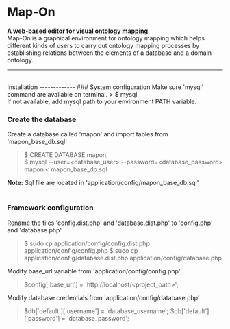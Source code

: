 # Map-On
**A web-based editor for visual ontology mapping** <br/>
Map-On is a graphical environment for ontology mapping which helps different kinds of users to carry out ontology mapping processes by establishing relations between the elements of a database and a domain ontology.

----------
<br/>
Installation
-------------
### System configuration
Make sure 'mysql' command are available on terminal.
> $ mysql <br/>
If not available, add mysql path to your environment PATH variable.

### Create the database
Create a database called 'mapon' and import tables from 'mapon_base_db.sql'

> $ CREATE DATABASE mapon; <br/>
> $ mysql --user=<database_user> --password=<database_password> mapon < mapon_base_db.sql

**Note:** Sql file are located in 'application/config/mapon_base_db.sql'
<br/><br/>
### Framework configuration
Rename the files 'config.dist.php' and 'database.dist.php' to 'config.php' and 'database.php'
> $ sudo cp application/config/config.dist.php application/config/config.php 
> $ sudo cp application/config/database.dist.php application/config/database.php 

Modify base_url variable from 'application/config/config.php'
> $config['base_url'] = 'http://localhost/<project_path>';

Modify database credentials from 'application/config/database.php'
> $db['default']['username'] = 'database_username';
> $db['default']['password'] = 'database_password';



